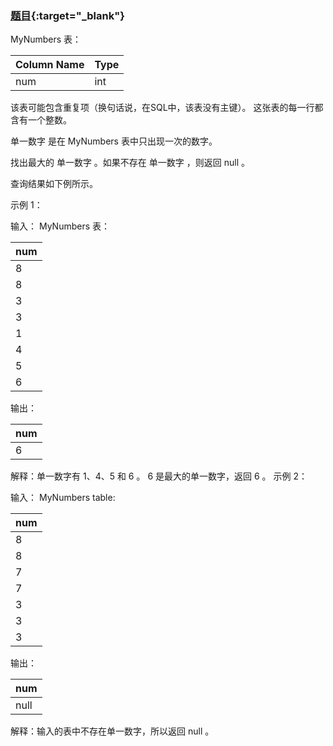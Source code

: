### [题目](https://leetcode.cn/problems/biggest-single-number/){:target="_blank"}

MyNumbers 表：

| Column Name | Type |
|:------------|:-----|
| num         | int  |

该表可能包含重复项（换句话说，在SQL中，该表没有主键）。
这张表的每一行都含有一个整数。

单一数字 是在 MyNumbers 表中只出现一次的数字。

找出最大的 单一数字 。如果不存在 单一数字 ，则返回 null 。

查询结果如下例所示。

示例 1：

输入：
MyNumbers 表：

| num |
|:----|
| 8   |
| 8   |
| 3   |
| 3   |
| 1   |
| 4   |
| 5   |
| 6   |

输出：

| num |
|:----|
| 6   |

解释：单一数字有 1、4、5 和 6 。
6 是最大的单一数字，返回 6 。
示例 2：

输入：
MyNumbers table:

| num |
|:----|
| 8   |
| 8   |
| 7   |
| 7   |
| 3   |
| 3   |
| 3   |

输出：

| num  |
|:-----|
| null |

解释：输入的表中不存在单一数字，所以返回 null 。